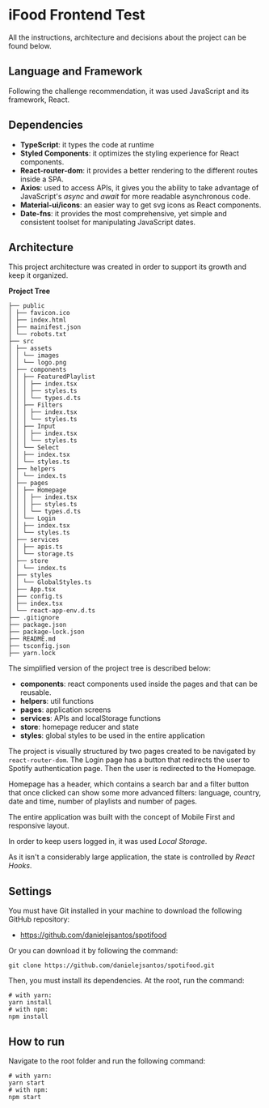 # iFood Frontend Test

All the instructions, architecture and decisions about the project can be found below.

## Language and Framework

Following the challenge recommendation, it was used JavaScript and its framework, React.

## Dependencies

- **TypeScript**: it types the code at runtime
- **Styled Components**: it optimizes the styling experience for React components.
- **React-router-dom**: it provides a better rendering to the different routes inside a SPA.
- **Axios**: used to access APIs, it gives you the ability to take advantage of JavaScript's _async_ and _await_ for more readable asynchronous code.
- **Material-ui/icons**: an easier way to get svg icons as React components.
- **Date-fns**: it provides the most comprehensive, yet simple and consistent toolset for manipulating JavaScript dates.

## Architecture

This project architecture was created in order to support its growth and keep it organized.

**Project Tree**

```
├── public
│ ├── favicon.ico
│ ├── index.html
│ ├── mainifest.json
│ └── robots.txt
├── src
│ ├── assets
│ │ └── images
│ │ └── logo.png
│ ├── components
│ │ ├── FeaturedPlaylist
│ │ │ ├── index.tsx
│ │ │ ├── styles.ts
│ │ │ └── types.d.ts
│ │ ├── Filters
│ │ │ ├── index.tsx
│ │ │ └── styles.ts
│ │ ├── Input
│ │ │ ├── index.tsx
│ │ │ └── styles.ts
│ │ └── Select
│ │ ├── index.tsx
│ │ └── styles.ts
│ ├── helpers
│ │ └── index.ts
│ ├── pages
│ │ ├── Homepage
│ │ │ ├── index.tsx
│ │ │ ├── styles.ts
│ │ │ └── types.d.ts
│ │ └── Login
│ │ ├── index.tsx
│ │ └── styles.ts
│ ├── services
│ │ ├── apis.ts
│ │ └── storage.ts
│ ├── store
│ │ └── index.ts
│ ├── styles
│ │ └── GlobalStyles.ts
│ ├── App.tsx
│ ├── config.ts
│ ├── index.tsx
│ └── react-app-env.d.ts
├── .gitignore
├── package.json
├── package-lock.json
├── README.md
├── tsconfig.json
├── yarn.lock
```

The simplified version of the project tree is described below:

- **components**: react components used inside the pages and that can be reusable.
- **helpers**: util functions
- **pages**: application screens
- **services**: APIs and localStorage functions
- **store**: homepage reducer and state
- **styles**: global styles to be used in the entire application

The project is visually structured by two pages created to be navigated by `react-router-dom`. The Login page has a button that redirects the user to Spotify authentication page. Then the user is redirected to the Homepage.

Homepage has a header, which contains a search bar and a filter button that once clicked can show some more advanced filters: language, country, date and time, number of playlists and number of pages.

The entire application was built with the concept of Mobile First and responsive layout.

In order to keep users logged in, it was used _Local Storage_.

As it isn't a considerably large application, the state is controlled by _React Hooks_.

## Settings

You must have Git installed in your machine to download the following GitHub repository:

- https://github.com/danielejsantos/spotifood

Or you can download it by following the command:

`git clone https://github.com/danielejsantos/spotifood.git`

Then, you must install its dependencies. At the root, run the command:

```
# with yarn:
yarn install
# with npm:
npm install
```

## How to run

Navigate to the root folder and run the following command:

```
# with yarn:
yarn start
# with npm:
npm start
```
